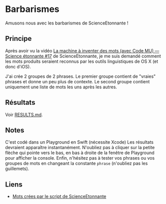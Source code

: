 # Barbarismes
Amusons nous avec les barbarismes de ScienceEtonnante !

## Principe
Après avoir vu la vidéo [La machine à inventer des mots (avec Code MU) — Science étonnante #17](https://www.youtube.com/watch?v=YsR7r2378j0 "YouTube") de ScienceEtonnante, je me suis demandé comment les mots produits seraient reconnus par les outils linguistiques de OS X (et donc d'iOS).

J'ai crée 2 groupes de 2 phrases.
Le premier groupe contient de "vraies" phrases et donne un peu plus de contexte.
Le second groupe contient uniquement une liste de mots les uns après les autres.

## Résultats

Voir [RESULTS.md](https://github.com/McNight/Barbarismes/blob/master/README.md "Résultats").

## Notes
C'est codé dans un Playground en Swift (nécessite Xcode)
Les résultats devraient apparaître instantanément.
N'oubliez pas à cliquer sur la petite flèche qui pointe vers le bas, en bas à droite de la fenêtre de Playground pour afficher la console.
Enfin, n'hésitez pas à tester vos phrases ou vos groupes de mots en changeant la constante `phrase` (n'oubliez pas les guillemets).

## Liens

  *  [Mots crées par le script de ScienceEtonnante](http://www.science-etonnante.com/output_FR.txt "Mots")
